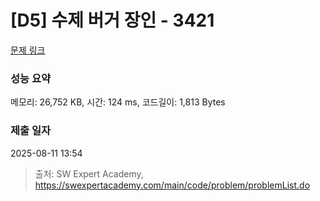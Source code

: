 # [D5] 수제 버거 장인 - 3421 

[문제 링크](https://swexpertacademy.com/main/code/problem/problemDetail.do?contestProbId=AWErcQmKy6kDFAXi) 

### 성능 요약

메모리: 26,752 KB, 시간: 124 ms, 코드길이: 1,813 Bytes

### 제출 일자

2025-08-11 13:54



> 출처: SW Expert Academy, https://swexpertacademy.com/main/code/problem/problemList.do